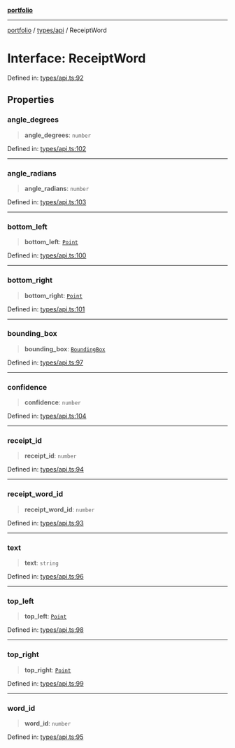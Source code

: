 [**portfolio**](../../../README.md)

***

[portfolio](../../../modules.md) / [types/api](../README.md) / ReceiptWord

# Interface: ReceiptWord

Defined in: [types/api.ts:92](https://github.com/tnorlund/Portfolio/blob/7be63162d40f4a98dfc574bfe3e056a4903f0c8f/portfolio/types/api.ts#L92)

## Properties

### angle\_degrees

> **angle\_degrees**: `number`

Defined in: [types/api.ts:102](https://github.com/tnorlund/Portfolio/blob/7be63162d40f4a98dfc574bfe3e056a4903f0c8f/portfolio/types/api.ts#L102)

***

### angle\_radians

> **angle\_radians**: `number`

Defined in: [types/api.ts:103](https://github.com/tnorlund/Portfolio/blob/7be63162d40f4a98dfc574bfe3e056a4903f0c8f/portfolio/types/api.ts#L103)

***

### bottom\_left

> **bottom\_left**: [`Point`](Point.md)

Defined in: [types/api.ts:100](https://github.com/tnorlund/Portfolio/blob/7be63162d40f4a98dfc574bfe3e056a4903f0c8f/portfolio/types/api.ts#L100)

***

### bottom\_right

> **bottom\_right**: [`Point`](Point.md)

Defined in: [types/api.ts:101](https://github.com/tnorlund/Portfolio/blob/7be63162d40f4a98dfc574bfe3e056a4903f0c8f/portfolio/types/api.ts#L101)

***

### bounding\_box

> **bounding\_box**: [`BoundingBox`](BoundingBox.md)

Defined in: [types/api.ts:97](https://github.com/tnorlund/Portfolio/blob/7be63162d40f4a98dfc574bfe3e056a4903f0c8f/portfolio/types/api.ts#L97)

***

### confidence

> **confidence**: `number`

Defined in: [types/api.ts:104](https://github.com/tnorlund/Portfolio/blob/7be63162d40f4a98dfc574bfe3e056a4903f0c8f/portfolio/types/api.ts#L104)

***

### receipt\_id

> **receipt\_id**: `number`

Defined in: [types/api.ts:94](https://github.com/tnorlund/Portfolio/blob/7be63162d40f4a98dfc574bfe3e056a4903f0c8f/portfolio/types/api.ts#L94)

***

### receipt\_word\_id

> **receipt\_word\_id**: `number`

Defined in: [types/api.ts:93](https://github.com/tnorlund/Portfolio/blob/7be63162d40f4a98dfc574bfe3e056a4903f0c8f/portfolio/types/api.ts#L93)

***

### text

> **text**: `string`

Defined in: [types/api.ts:96](https://github.com/tnorlund/Portfolio/blob/7be63162d40f4a98dfc574bfe3e056a4903f0c8f/portfolio/types/api.ts#L96)

***

### top\_left

> **top\_left**: [`Point`](Point.md)

Defined in: [types/api.ts:98](https://github.com/tnorlund/Portfolio/blob/7be63162d40f4a98dfc574bfe3e056a4903f0c8f/portfolio/types/api.ts#L98)

***

### top\_right

> **top\_right**: [`Point`](Point.md)

Defined in: [types/api.ts:99](https://github.com/tnorlund/Portfolio/blob/7be63162d40f4a98dfc574bfe3e056a4903f0c8f/portfolio/types/api.ts#L99)

***

### word\_id

> **word\_id**: `number`

Defined in: [types/api.ts:95](https://github.com/tnorlund/Portfolio/blob/7be63162d40f4a98dfc574bfe3e056a4903f0c8f/portfolio/types/api.ts#L95)
